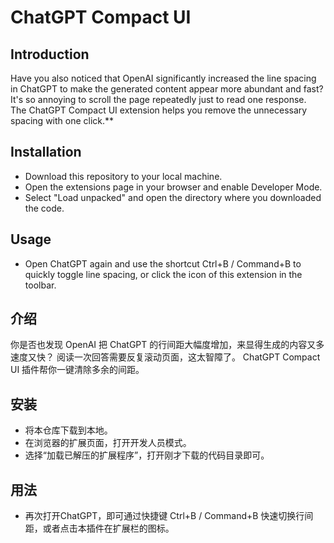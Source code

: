 # ChatGPT Compact UI

## Introduction
Have you also noticed that OpenAI significantly increased the line spacing in ChatGPT to make the generated content appear more abundant and fast?  
It's so annoying to scroll the page repeatedly just to read one response.  
The ChatGPT Compact UI extension helps you remove the unnecessary spacing with one click.**

## Installation

* Download this repository to your local machine.
* Open the extensions page in your browser and enable Developer Mode.
* Select "Load unpacked" and open the directory where you downloaded the code.

## Usage

* Open ChatGPT again and use the shortcut Ctrl+B / Command+B to quickly toggle line spacing, or click the icon of this extension in the toolbar.

## 介绍
你是否也发现 OpenAI 把 ChatGPT 的行间距大幅度增加，来显得生成的内容又多速度又快？
阅读一次回答需要反复滚动页面，这太智障了。
ChatGPT Compact UI 插件帮你一键清除多余的间距。

## 安装

* 将本仓库下载到本地。
* 在浏览器的扩展页面，打开开发人员模式。
* 选择“加载已解压的扩展程序”，打开刚才下载的代码目录即可。

## 用法
* 再次打开ChatGPT，即可通过快捷键 Ctrl+B / Command+B 快速切换行间距，或者点击本插件在扩展栏的图标。

